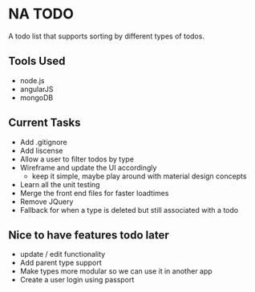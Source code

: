 # NA TODO

A todo list that supports sorting by different types of todos.

## Tools Used
* node.js
* angularJS
* mongoDB

## Current Tasks

* Add .gitignore
* Add liscense
* Allow a user to filter todos by type
* Wireframe and update the UI accordingly
  * keep it simple, maybe play around with material design concepts
* Learn all the unit testing
* Merge the front end files for faster loadtimes
* Remove JQuery
* Fallback for when a type is deleted but still associated with a todo


## Nice to have features todo later
* update / edit functionality
* Add parent type support
* Make types more modular so we can use it in another app
* Create a user login using passport

